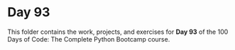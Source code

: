 # Day 93

This folder contains the work, projects, and exercises for **Day 93** of the 100 Days of Code: The Complete Python Bootcamp course.
